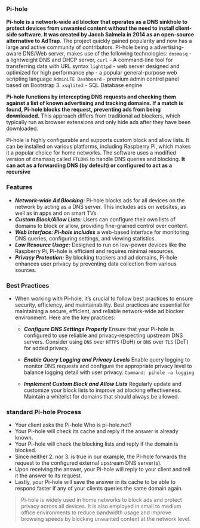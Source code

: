 ### Pi-hole

**Pi-hole is a network-wide ad blocker that operates as a DNS sinkhole to protect devices from unwanted content without the need to install client-side software. It was created by Jacob Salmela in 2014 as an open-source alternative to AdTrap**. The project quickly gained popularity and now has a large and active community of contributors. Pi-hole being a advertising-aware DNS/Web server, makes use of the following technologies: `dnsmasq` - a lightweight DNS and DHCP server, `curl` - A command-line tool for transferring data with URL syntax `lighttpd` - web server designed and optimized for high performance `php` - a popular general-purpose web scripting language `AdminLTE Dashboard` - premium admin control panel based on Bootstrap 3. `xsqlite3` - SQL Database engine

**Pi-hole functions by intercepting DNS requests and checking them against a list of known advertising and tracking domains. If a match is found, Pi-hole blocks the request, preventing ads from being downloaded.** This approach differs from traditional ad blockers, which typically run as browser extensions and only hide ads after they have been downloaded.

Pi-hole is highly configurable and supports custom block and allow lists. It can be installed on various platforms, including Raspberry Pi, which makes it a popular choice for home networks. The software uses a modified version of dnsmasq called `FTLDNS` to handle DNS queries and blocking. **It can act as a forwarding DNS (by defeult) or configured to act as a recursive** 


### Features

  - ***Network-wide Ad Blocking:*** Pi-hole blocks ads for all devices on the network by acting as a DNS server. This includes ads on websites, as well as in apps and on smart TVs.
  - ***Custom Block/Allow Lists:*** Users can configure their own lists of domains to block or allow, providing fine-grained control over content.
  - ***Web Interface: Pi-hole includes*** a web-based interface for monitoring DNS queries, configuring settings, and viewing statistics.
  - ***Low Resource Usage:*** Designed to run on low-power devices like the Raspberry Pi, Pi-hole is efficient and requires minimal resources.
  - ***Privacy Protection:*** By blocking trackers and ad domains, Pi-hole enhances user privacy by preventing data collection from various sources.
 
### Best Practices

- When working with Pi-hole, it’s crucial to follow best practices to ensure security, efficiency, and maintainability. Best practices are essential for maintaining a secure, efficient, and reliable network-wide ad blocker environment. Here are the key practices:

  -  ***Configure DNS Settings Properly***
Ensure that your Pi-hole is configured to use reliable and privacy-respecting upstream DNS servers. Consider using `DNS` over `HTTPS` (DoH) or `DNS` over `TLS` (DoT) for added privacy.

  - ***Enable Query Logging and Privacy Levels***
Enable query logging to monitor DNS requests and configure the appropriate privacy level to balance logging detail with user privacy. `Command: pihole -a logging`

  - ***Implement Custom Block and Allow Lists***
Regularly update and customize your block lists to improve ad blocking effectiveness. Maintain a whitelist for domains that should always be allowed.

### standard Pi-hole Process

  - Your client asks the Pi-hole Who is pi-hole.net?
  - Your Pi-hole will check its cache and reply if the answer is already known.
  - Your Pi-hole will check the blocking lists and reply if the domain is blocked.
  - Since neither 2. nor 3. is true in our example, the Pi-hole forwards the request to the configured external upstream DNS server(s).
  - Upon receiving the answer, your Pi-hole will reply to your client and tell it the answer to its request.
  - Lastly, your Pi-hole will save the answer in its cache to be able to respond faster if any of your clients queries the same domain again.

> Pi-hole is widely used in home networks to block ads and protect privacy across all devices. It is also employed in small to medium office environments to reduce bandwidth usage and improve browsing speeds by blocking unwanted content at the network level.
